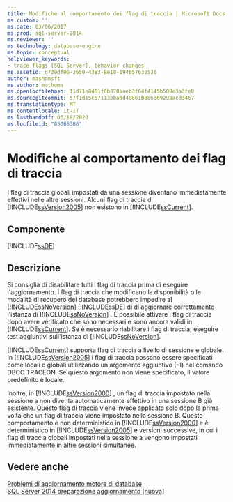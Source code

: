 ```yaml
---
title: Modifiche al comportamento dei flag di traccia | Microsoft Docs
ms.custom: ''
ms.date: 03/06/2017
ms.prod: sql-server-2014
ms.reviewer: ''
ms.technology: database-engine
ms.topic: conceptual
helpviewer_keywords:
- trace flags [SQL Server], behavior changes
ms.assetid: d739df96-2659-4383-8e10-194657632526
author: mashamsft
ms.author: mathoma
ms.openlocfilehash: 11d71e8401f6b870aaeb3f64f4145b509e3a3fe0
ms.sourcegitcommit: 57f1d15c67113bbadd40861b886d6929aacd3467
ms.translationtype: MT
ms.contentlocale: it-IT
ms.lasthandoff: 06/18/2020
ms.locfileid: "85065386"
---
```

# <a name="changes-to-behavior-of-trace-flags"></a>Modifiche al comportamento dei flag di traccia
  I flag di traccia globali impostati da una sessione diventano immediatamente effettivi nelle altre sessioni. Alcuni flag di traccia di [!INCLUDE[ssVersion2005](../../includes/ssversion2005-md.md)] non esistono in [!INCLUDE[ssCurrent](../../includes/sscurrent-md.md)].  
  
## <a name="component"></a>Componente  
 [!INCLUDE[ssDE](../../includes/ssde-md.md)]  
  
## <a name="description"></a>Descrizione  
 Si consiglia di disabilitare tutti i flag di traccia prima di eseguire l'aggiornamento. I flag di traccia che modificano la disponibilità o le modalità di recupero del database potrebbero impedire al [!INCLUDE[ssNoVersion](../../includes/ssnoversion-md.md)] [!INCLUDE[ssDE](../../includes/ssde-md.md)] di di aggiornare correttamente l'istanza di [!INCLUDE[ssNoVersion](../../includes/ssnoversion-md.md)] . È possibile attivare i flag di traccia dopo avere verificato che sono necessari e sono ancora validi in [!INCLUDE[ssCurrent](../../includes/sscurrent-md.md)]. Se è necessario riabilitare i flag di traccia, eseguire test aggiuntivi sull'istanza di [!INCLUDE[ssNoVersion](../../includes/ssnoversion-md.md)].  
  
 [!INCLUDE[ssCurrent](../../includes/sscurrent-md.md)] supporta flag di traccia a livello di sessione e globale. In [!INCLUDE[ssVersion2005](../../includes/ssversion2005-md.md)] i flag di traccia possono essere specificati come locali o globali utilizzando un argomento aggiuntivo (-1) nel comando DBCC TRACEON. Se questo argomento non viene specificato, il valore predefinito è locale.  
  
 Inoltre, in [!INCLUDE[ssVersion2000](../../includes/ssversion2000-md.md)] , un flag di traccia impostato nella sessione a non diventa automaticamente effettivo in una sessione B già esistente. Questo flag di traccia viene invece applicato solo dopo la prima volta che un flag di traccia viene impostato nella sessione B. Questo comportamento è non deterministico in [!INCLUDE[ssVersion2000](../../includes/ssversion2000-md.md)] e è deterministico in [!INCLUDE[ssVersion2005](../../includes/ssversion2005-md.md)] e versioni successive, in cui i flag di traccia globali impostati nella sessione a vengono impostati immediatamente in altre sessioni simultanee.  
  
## <a name="see-also"></a>Vedere anche  
 [Problemi di aggiornamento motore di database](../../../2014/sql-server/install/database-engine-upgrade-issues.md)   
 [SQL Server 2014 preparazione aggiornamento &#91;nuova&#93;](sql-server-2014-upgrade-advisor.md)  
  
  
